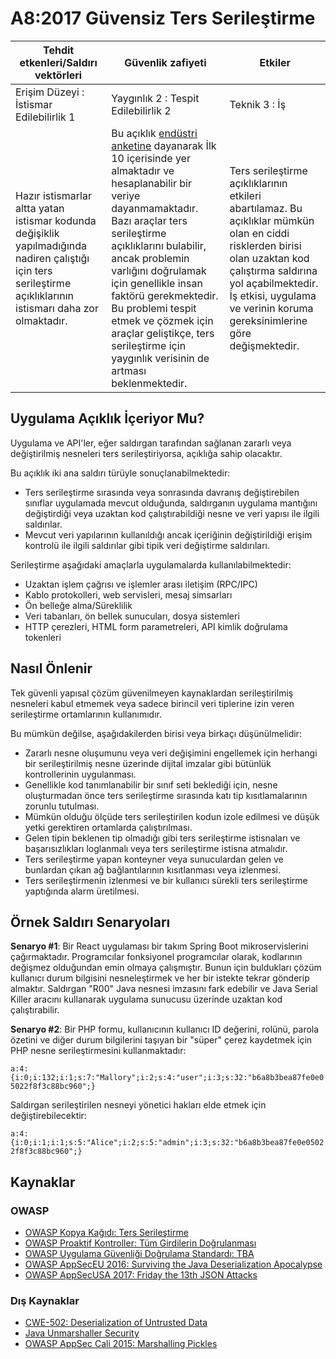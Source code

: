 # A8:2017 Güvensiz Ters Serileştirme

| Tehdit etkenleri/Saldırı vektörleri | Güvenlik zafiyeti           | Etkiler               |
| -- | -- | -- |
| Erişim Düzeyi : İstismar Edilebilirlik 1 | Yaygınlık 2 : Tespit Edilebilirlik 2 | Teknik 3 : İş |
| Hazır istismarlar altta yatan istismar kodunda değişiklik yapılmadığında nadiren çalıştığı için ters serileştirme açıklıklarının istismarı daha zor olmaktadır. | Bu açıklık [endüstri anketine](https://owasp.blogspot.com/2017/08/owasp-top-10-2017-project-update.html) dayanarak İlk 10 içerisinde yer almaktadır ve hesaplanabilir bir veriye dayanmamaktadır. Bazı araçlar ters serileştirme açıklıklarını bulabilir, ancak problemin varlığını doğrulamak için genellikle insan faktörü gerekmektedir. Bu problemi tespit etmek ve çözmek için araçlar geliştikçe, ters serileştirme için yaygınlık verisinin de artması beklenmektedir. | Ters serileştirme açıklıklarının etkileri abartılamaz. Bu açıklıklar mümkün olan en ciddi risklerden birisi olan uzaktan kod çalıştırma saldırına yol açabilmektedir. İş etkisi, uygulama ve verinin koruma gereksinimlerine göre değişmektedir. |

## Uygulama Açıklık İçeriyor Mu?

Uygulama ve API'ler, eğer saldırgan tarafından sağlanan zararlı veya değiştirilmiş nesneleri ters serileştiriyorsa, açıklığa sahip olacaktır.

Bu açıklık iki ana saldırı türüyle sonuçlanabilmektedir:

* Ters serileştirme sırasında veya sonrasında davranış değiştirebilen sınıflar uygulamada mevcut olduğunda, saldırganın uygulama mantığını değiştirdiği veya uzaktan kod çalıştırabildiği nesne ve veri yapısı ile ilgili saldırılar.
* Mevcut veri yapılarının kullanıldığı ancak içeriğinin değiştirildiği erişim kontrolü ile ilgili saldırılar gibi tipik veri değiştirme saldırıları.

Serileştirme aşağıdaki amaçlarla uygulamalarda kullanılabilmektedir:

* Uzaktan işlem çağrısı ve işlemler arası iletişim (RPC/IPC)
* Kablo protokolleri, web servisleri, mesaj simsarları
* Ön belleğe alma/Süreklilik
* Veri tabanları, ön bellek sunucuları, dosya sistemleri
* HTTP çerezleri, HTML form parametreleri, API kimlik doğrulama tokenleri

## Nasıl Önlenir

Tek güvenli yapısal çözüm güvenilmeyen kaynaklardan serileştirilmiş nesneleri kabul etmemek veya sadece birincil veri tiplerine izin veren serileştirme ortamlarının kullanımıdır.

Bu mümkün değilse, aşağıdakilerden birisi veya birkaçı düşünülmelidir:

* Zararlı nesne oluşumunu veya veri değişimini engellemek için herhangi bir serileştirilmiş nesne üzerinde dijital imzalar gibi bütünlük kontrollerinin uygulanması.
* Genellikle kod tanımlanabilir bir sınıf seti beklediği için, nesne oluşturmadan önce ters serileştirme sırasında katı tip kısıtlamalarının zorunlu tutulması.
* Mümkün olduğu ölçüde ters serileştirilen kodun izole edilmesi ve düşük yetki gerektiren ortamlarda çalıştırılması.
* Gelen tipin beklenen tip olmadığı gibi ters serileştirme istisnaları ve başarısızlıkları loglanmalı veya ters serileştirme istisna atmalıdır.
* Ters serileştirme yapan konteyner veya sunuculardan gelen ve bunlardan çıkan ağ bağlantılarının kısıtlanması veya izlenmesi.
* Ters serileştirmenin izlenmesi ve bir kullanıcı sürekli ters serileştirme yaptığında alarm üretilmesi.

## Örnek Saldırı Senaryoları

**Senaryo #1**: Bir React uygulaması bir takım Spring Boot mikroservislerini çağırmaktadır. Programcılar fonksiyonel programcılar olarak, kodlarının değişmez olduğundan emin olmaya çalışmıştır. Bunun için buldukları çözüm kullanıcı durum bilgisini nesneleştirmek ve her bir istekte tekrar gönderip almaktır. Saldırgan "R00" Java nesnesi imzasını fark edebilir ve Java Serial Killer aracını kullanarak uygulama sunucusu üzerinde uzaktan kod çalıştırabilir.

**Senaryo #2**: Bir PHP formu, kullanıcının kullanıcı ID değerini, rolünü, parola özetini ve diğer durum bilgilerini taşıyan bir "süper" çerez kaydetmek için PHP nesne serileştirmesini kullanmaktadır: 

`a:4:{i:0;i:132;i:1;s:7:"Mallory";i:2;s:4:"user";i:3;s:32:"b6a8b3bea87fe0e05022f8f3c88bc960";}`

Saldırgan serileştirilen nesneyi yönetici hakları elde etmek için değiştirebilecektir:

`a:4:{i:0;i:1;i:1;s:5:"Alice";i:2;s:5:"admin";i:3;s:32:"b6a8b3bea87fe0e05022f8f3c88bc960";}`

## Kaynaklar

### OWASP

* [OWASP Kopya Kağıdı: Ters Serileştirme](https://wiki.owasp.org/index.php/Deserialization_Cheat_Sheet)
* [OWASP Proaktif Kontroller: Tüm Girdilerin Doğrulanması](https://wiki.owasp.org/index.php/OWASP_Proactive_Controls#4:_Validate_All_Inputs)
* [OWASP Uygulama Güvenliği Doğrulama Standardı: TBA](https://wiki.owasp.org/index.php/Category:OWASP_Application_Security_Verification_Standard_Project#tab=Home)
* [OWASP AppSecEU 2016: Surviving the Java Deserialization Apocalypse](https://speakerdeck.com/pwntester/surviving-the-java-deserialization-apocalypse)
* [OWASP AppSecUSA 2017: Friday the 13th JSON Attacks](https://speakerdeck.com/pwntester/friday-the-13th-json-attacks)

### Dış Kaynaklar

* [CWE-502: Deserialization of Untrusted Data](https://cwe.mitre.org/data/definitions/502.html)
* [Java Unmarshaller Security](https://github.com/mbechler/marshalsec)
* [OWASP AppSec Cali 2015: Marshalling Pickles](http://frohoff.github.io/appseccali-marshalling-pickles/)
